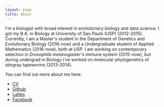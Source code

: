 ```yaml
---
layout: page
title: About
---
```


<!--<p class="message">
  Hey there! This page is included as an example. Feel free to customize it for your own use upon downloading. Carry on!
</p-->

I'm a biologist with broad interest in evolutionary biology and data science. I got my B.A. in Biology at University of Sao Paulo (USP) (2012-2015). Currently, I am a Master's student in the Department of Genetics and Evolutionary Biology (2016-now) and a Undergraduate student of Applied Mathematics (2016-now), both at USP. I am working on contemporary selection in <i>Drosophila melanogaster</i>'s immune system (2015-now), but during undergrad in Biology I've worked on molecular phylogenetics of stingray tapeworms (2013-2014).

You can find out more about me here:

* [CV]()
* [Github](github.com/mufernando)
* [Lattes](http://lattes.cnpq.br/8568338838378530)
* [Facebook](https://www.facebook.com/murillofernandor)
